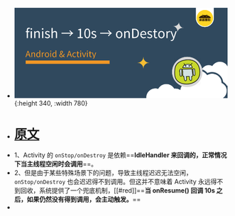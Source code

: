 - ![是是是.png](../assets/是是是_1693114431885_0.png){:height 340, :width 780}
- # [原文](https://mp.weixin.qq.com/s?__biz=MzIxNjc0ODExMA%3D%3D&chksm=97850ad3a0f283c506226c36f8ee8b6d613a262dd5307d40b792749a2c073e17af2935d8069b&idx=1&lang=zh_CN&mid=2247488498&scene=21&sn=b045fb16934eb2c8ff10bfabdfbef729&token=303432174#wechat_redirect)
- 1、Activity 的 `onStop/onDestroy` 是依赖==**IdleHandler 来回调的，正常情况下当主线程空闲时会调用**==。
- 2、但是由于某些特殊场景下的问题，导致主线程迟迟无法空闲，`onStop/onDestroy` 也会迟迟得不到调用。但这并不意味着 Activity 永远得不到回收，系统提供了一个兜底机制，[[#red]]==**当 onResume() 回调 10s 之后，如果仍然没有得到调用，会主动触发。**==
-